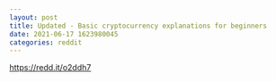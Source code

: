```yaml
--- 
layout: post 
title: Updated - Basic cryptocurrency explanations for beginners 
date: 2021-06-17 1623980045 
categories: reddit 
--- 
```

https://redd.it/o2ddh7